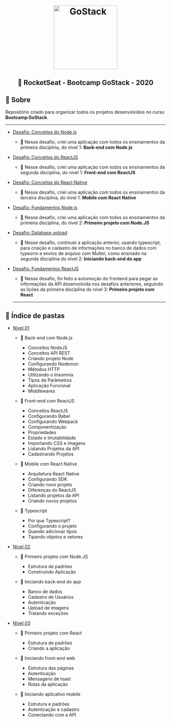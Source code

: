 <h1 align="center">
    <img alt="GoStack" src="https://rocketseat-cdn.s3-sa-east-1.amazonaws.com/bootcamp-header.png" width="200px" />
</h1>

<h2 align="center">
  🚀  RocketSeat - Bootcamp GoStack - 2020
</h2>


## 📝  Sobre

Repositório criado para organizar todos os projetos desenvolvidos no curso **Bootcamp GoStack**. 

---

- [Desafio: Conceitos do Node.js](https://github.com/anac-ac/gostack-bootcamp-11/tree/master/gostack-node-challenge)
  - 🥇  Nesse desafio, criei uma aplicação com todos os ensinamentos da primeira disciplina, do nível 1: **Back-end com Node.js**

- [Desafio: Conceitos do ReactJS](https://github.com/anac-ac/gostack-bootcamp-11/tree/master/reactjs-concepts-challenge)
  - 🥇  Nesse desafio, criei uma aplicação com todos os ensinamentos da segunda disciplina, do nível 1: **Front-end com ReactJS**

- [Desafio: Conceitos do React Native](https://github.com/anac-ac/gostack-bootcamp-11/tree/master/react-native-concepts-challenge)
  - 🥇  Nesse desafio, criei uma aplicação com todos os ensinamentos da terceira disciplina, do nível 1: **Mobile com React Native**

- [Desafio: Fundamentos Node.js](https://github.com/anac-ac/gostack-bootcamp-11/tree/master/challenge-node-js-fundamentals)
  - 🥇  Nesse desafio, criei uma aplicação com todos os ensinamentos da primeira disciplina, do nível 2: **Primeiro projeto com Node.JS**

- [Desafio: Database upload](https://github.com/anac-ac/gostack-bootcamp-11/tree/master/database-upload-challenge)
  - 🥇  Nesse desafio, continuei a aplicação anterior, usando typescript, para criação e cadastro de informações no banco de dados com typeorm e envios de arquivo com Multer, como ensinado na segunda disciplina do nível 2: **Iniciando back-end do app**

- [Desafio: Fundamentos ReactJS](https://github.com/anac-ac/gostack-bootcamp-11/tree/master/reactjs-fundamentals-challenge)
  - 🥇  Nesse desafio, foi feito a automoção do frontend para pegar as informações da API desenvolvida nos desafios anteriores, seguindo as lições da primeira disciplina do nível 3: **Primeiro projeto com React**

  ---

## 📂  Índice de pastas

- [Nível 01](https://github.com/anac-ac/gostack-bootcamp-11/tree/master/conceitos-dev)

  - 📑  Back-end com Node.js
    - Conceitos NodeJS
    - Conceitos API REST
    - Criando projeto Node
    - Configurando Nodemon
    - Métodos HTTP
    - Utilizando o Insomnia
    - Tipos de Parâmetros
    - Aplicação Funcional
    - Middlewares

  - 📑  Front-end com ReactJS
    - Conceitos ReactJS
    - Configurando Babel
    - Configurando Webpack
    - Componentização
    - Propriedades
    - Estado e Imutabilidade
    - Importando CSS e imagens
    - Listando Projetos da API
    - Cadastrando Projetos

  - 📑  Mobile com React Native
    - Arquitetura React Native
    - Configurando SDK
    - Criando novo projeto
    - Diferenças do ReactJS
    - Listando projetos da API
    - Criando novos projetos

  - 📑  Typescript
    - Por que Typescript?
    - Configurando o projeto
    - Quando adicionar tipos
    - Tipando objetos e vetores

- [Nível 02](https://github.com/anac-ac/gostack-bootcamp-11/tree/master/primeiro-projeto-node)

  - 📑  Primeiro projeto com Node.JS
    - Estrutura de padrões
    - Construindo Aplicação
  
  - 📑  Iniciando back-end do app
    - Banco de dados
    - Cadastro de Usuários
    - Autenticação
    - Upload de imagens
    - Tratando exceções

- [Nível 03](https://github.com/anac-ac/gostack-bootcamp-11/tree/master/primeiro-projeto-react)

  - 📑  Primeiro projeto com React
    - Estrutura de padrões
    - Criando a aplicação
  
  - 📑  Iniciando front-end web
    - Estrutura das páginas
    - Autenticação
    - Mensagens de toast
    - Rotas da aplicação

  - 📑  Iniciando aplicativo mobile
    - Estrutura e padrões
    - Autenticação e cadastro
    - Conectando com a API



